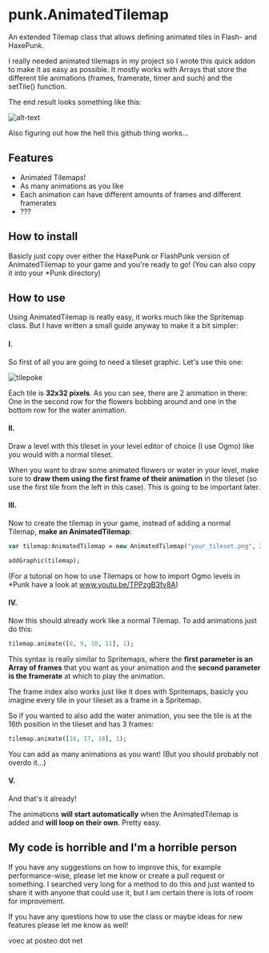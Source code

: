 # punk.AnimatedTilemap
An extended Tilemap class that allows defining animated tiles in Flash- and HaxePunk.

I really needed animated tilemaps in my project so I wrote this quick addon to make it as easy as possible. It mostly works with Arrays that store the different tile animations (frames, framerate, timer and such) and the setTile() function.

The end result looks something like this:

![alt-text](https://cloud.githubusercontent.com/assets/2915643/9775750/0134a508-5752-11e5-90c5-a9740392f60b.gif "This could be your game!")

Also figuring out how the hell this github thing works...


## Features

* Animated Tilemaps!
* As many animations as you like
* Each animation can have different amounts of frames and different framerates
* ???


## How to install

Basicly just copy over either the HaxePunk or FlashPunk version of AnimatedTilemap to your game and you're ready to go!
(You can also copy it into your *Punk directory)


## How to use

Using AnimatedTilemap is really easy, it works much like the Spritemap class. But I have written a small guide anyway to make it a bit simpler:

#### I.

So first of all you are going to need a tileset graphic. Let's use this one:

![tilepoke](https://cloud.githubusercontent.com/assets/2915643/9776200/42bd08cc-5756-11e5-8587-9263b89e3e14.png)

Each tile is **32x32 pixels**. As you can see, there are 2 animation in there: One in the second row for the flowers bobbing around and one in the bottom row for the water animation.

#### II.

Draw a level with this tileset in your level editor of choice (I use Ogmo) like you would with a normal tileset.

When you want to draw some animated flowers or water in your level, make sure to **draw them using the first frame of their animation** in the tileset (so use the first tile from the left in this case). This is going to be important later.

#### III.

Now to create the tilemap in your game, instead of adding a normal Tilemap, **make an AnimatedTilemap**:

```haxe
var tilemap:AnimatedTilemap = new AnimatedTilemap("your_tileset.png", 256, 96, 32, 32);

addGraphic(tilemap);
```

(For a tutorial on how to use Tilemaps or how to import Ogmo levels in *Punk have a look at www.youtu.be/TPPzgB3fv8A)

#### IV.

Now this should already work like a normal Tilemap. To add animations just do this:

```haxe
tilemap.animate([8, 9, 10, 11], 1);
```

This syntax is really similar to Spritemaps, where the **first parameter is an Array of frames** that you want as your animation and the **second parameter is the framerate** at which to play the animation.

The frame index also works just like it does with Spritemaps, basicly you imagine every tile in your tileset as a frame in a Spritemap. 

So if you wanted to also add the water animation, you see the tile is at the 16th position in the tileset and has 3 frames:

```haxe
tilemap.animate([16, 17, 18], 1);
```

You can add as many animations as you want! (But you should probably not overdo it...)

#### V.

And that's it already!

The animations **will start automatically** when the AnimatedTilemap is added and **will loop on their own**. Pretty easy.


## My code is horrible and I'm a horrible person

If you have any suggestions on how to improve this, for example performance-wise, please let me know or create a pull request or something. I searched very long for a method to do this and just wanted to share it with anyone that could use it, but I am certain there is lots of room for improvement.

If you have any questions how to use the class or maybe ideas for new features please let me know as well!

voec at posteo dot net
